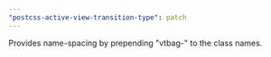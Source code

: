 ```yaml
---
"postcss-active-view-transition-type": patch
---
```


Provides name-spacing by prepending "vtbag-" to the class names.
